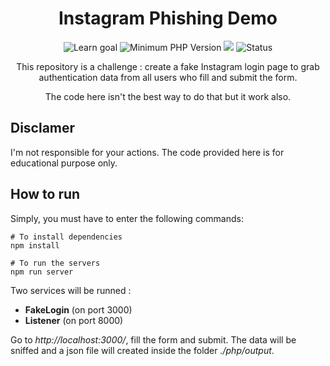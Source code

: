<div align="center">

# Instagram Phishing Demo

![Learn goal](https://img.shields.io/badge/Learn-Phising-blueviolet) ![Minimum PHP Version](https://img.shields.io/badge/PHP--version-%3E%3Dv7.4-blue) ![](https://img.shields.io/npm/v/react) ![Status](https://img.shields.io/badge/Status-Draft-yellow)

This repository is a challenge : create a fake Instagram login page to grab authentication data from all users who fill and submit the form.

The code here isn't the best way to do that but it work also.
</div>

## Disclamer
I'm not responsible for your actions. The code provided here is for educational purpose only.

## How to run
Simply, you must have to enter the following commands:
```
# To install dependencies
npm install

# To run the servers
npm run server
```
Two services will be runned :
- **FakeLogin** (on port 3000)
- **Listener** (on port 8000)

Go to *http://localhost:3000/*, fill the form and submit. The data will be sniffed and a json file will created inside the folder *./php/output*.
